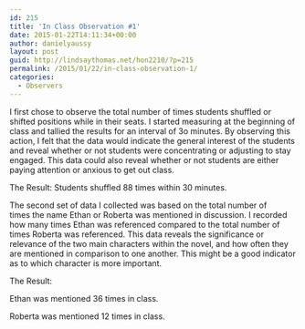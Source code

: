 ```yaml
---
id: 215
title: 'In Class Observation #1'
date: 2015-01-22T14:11:34+00:00
author: danielyaussy
layout: post
guid: http://lindsaythomas.net/hon2210/?p=215
permalink: /2015/01/22/in-class-observation-1/
categories:
  - Observers
---
```

I first chose to observe the total number of times students shuffled or shifted positions while in their seats. I started measuring at the beginning of class and tallied the results for an interval of 3o minutes. By observing this action, I felt that the data would indicate the general interest of the students and reveal whether or not students were concentrating or adjusting to stay engaged. This data could also reveal whether or not students are either paying attention or anxious to get out class.

The Result: Students shuffled 88 times within 30 minutes.

The second set of data I collected was based on the total number of times the name Ethan or Roberta was mentioned in discussion. I recorded how many times Ethan was referenced compared to the total number of times Roberta was referenced. This data reveals the significance or relevance of the two main characters within the novel, and how often they are mentioned in comparison to one another. This might be a good indicator as to which character is more important.

The Result:

Ethan was mentioned 36 times in class.

Roberta was mentioned 12 times in class.